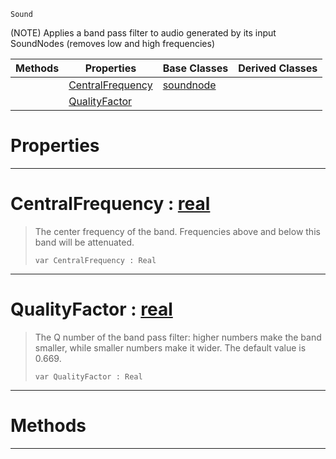  `Sound`

(NOTE) Applies a band pass filter to audio generated by its input SoundNodes (removes low and high frequencies)

|Methods|Properties|Base Classes|Derived Classes|
|---|---|---|---|
| |[ CentralFrequency](https://plasmaengine.github.io/PlasmaDocs/Plasma1/C++/code_reference/class_reference/bandpassnode.md#centralfrequency-plasma-en)|[soundnode](https://plasmaengine.github.io/PlasmaDocs/Plasma1/C++/code_reference/class_reference/soundnode.md)| |
| |[ QualityFactor](https://plasmaengine.github.io/PlasmaDocs/Plasma1/C++/code_reference/class_reference/bandpassnode.md#qualityfactor-plasma-engin)| | |


 #  Properties


---  
 #  CentralFrequency : [real](https://plasmaengine.github.io/PlasmaDocs/Plasma1/C++/code_reference/lightning_base_types/real.md)

> The center frequency of the band. Frequencies above and below this band will be attenuated.
> ``` lang=cpp, name=Lightning
> var CentralFrequency : Real


---  
 #  QualityFactor : [real](https://plasmaengine.github.io/PlasmaDocs/Plasma1/C++/code_reference/lightning_base_types/real.md)

> The Q number of the band pass filter: higher numbers make the band smaller, while smaller numbers make it wider. The default value is 0.669.
> ``` lang=cpp, name=Lightning
> var QualityFactor : Real


---  
 #  Methods


---  
 

 